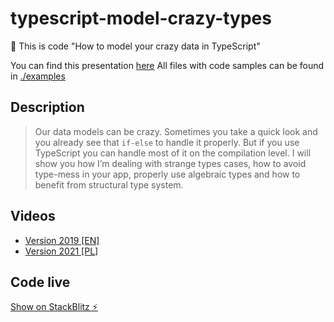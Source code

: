 # typescript-model-crazy-types

👋 This is code "How to model your crazy data in TypeScript"

You can find this presentation [here](https://slides.com/michalczukm/how-to-model-your-crazy-data-with-typescript)
All files with code samples can be found in [./examples](./examples)

## Description

> Our data models can be crazy. Sometimes you take a quick look and you already see that `if-else` to handle it properly. But if you use TypeScript you can handle most of it on the compilation level. I will show you how I’m dealing with strange types cases, how to avoid type-mess in your app, properly use algebraic types and how to benefit from structural type system.

## Videos

* [Version 2019 [EN]](https://www.youtube.com/watch?v=HQ-7ldlWXmY&feature=youtu.be)
* [Version 2021 [PL]](https://www.youtube.com/watch?t=2326&v=1hqY1Fyl6-M&feature=youtu.be)


## Code live

[Show on StackBlitz ⚡️](https://stackblitz.com/edit/typescript-model-crazy-types)
